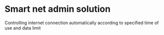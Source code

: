 # Smart net admin solution
 Controlling internet connection automatically according to specified time of use and data limit
